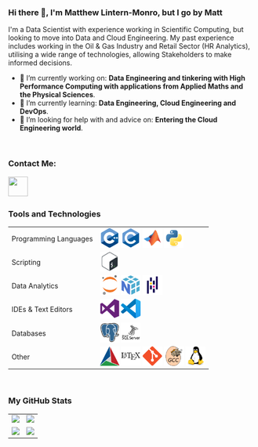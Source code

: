 ### Hi there 👋, I'm Matthew Lintern-Monro, but I go by Matt



I'm a Data Scientist with experience working in Scientific Computing, but looking to move into Data and Cloud Engineering.
My past experience includes working in the Oil & Gas Industry and Retail Sector (HR Analytics), utilising a wide range of technologies,
allowing Stakeholders to make informed decisions.

- 🔭 I’m currently working on: __Data Engineering and tinkering with High Performance Computing with applications from Applied Maths and the Physical Sciences__.
- 🌱 I’m currently learning: __Data Engineering, Cloud Engineering and DevOps__.
- 🤔 I’m looking for help with and advice on: __Entering the Cloud Engineering world__.

<br/>

### Contact Me:

<a href="https://www.linkedin.com/in/matthew-lintern-monro-585592159/"><img src="https://www.vectorlogo.zone/logos/linkedin/linkedin-icon.svg" width="40" height="40"/></a>
  
### Tools and Technologies

<table>
  <tr>
    <td>Programming Languages</td>
    <td>
      <a href=""><img src="https://github.com/devicons/devicon/blob/master/icons/cplusplus/cplusplus-original.svg" width="40" height="40"/></a>
      <a href=""><img src="https://github.com/devicons/devicon/blob/master/icons/c/c-original.svg" width="40" height="40"/></a>
      <a href=""><img src="https://github.com/devicons/devicon/blob/master/icons/matlab/matlab-original.svg" width="40" height="40"/></a>
      <a href=""><img src="https://github.com/devicons/devicon/blob/master/icons/python/python-original.svg" width="40" height="40"/></a>
     </td>
  </tr>
  <tr>
    <td>Scripting</td>
    <td>
      <a href=""><img src="https://github.com/devicons/devicon/blob/master/icons/bash/bash-original.svg" width="40" height="40"/></a>
    </td>
   </tr>
   <tr>
    <td>Data Analytics</td>
    <td>
      <a href=""><img src="https://github.com/devicons/devicon/blob/master/icons/jupyter/jupyter-original.svg" width="40" height="40"/></a>
      <a href=""><img src="https://github.com/devicons/devicon/blob/master/icons/numpy/numpy-original.svg" width="40" height="40"/></a>
      <a href=""><img src="https://github.com/devicons/devicon/blob/master/icons/pandas/pandas-original.svg" width="40" height="40"/></a>
    </td>
  </tr>
  <tr>
    <td>IDEs & Text Editors</td>
    <td>
      <a href=""><img src="https://github.com/devicons/devicon/blob/master/icons/visualstudio/visualstudio-plain.svg" width="40" height="40"/></a>
      <a href=""><img src="https://github.com/devicons/devicon/blob/master/icons/vscode/vscode-original.svg" width="40" height="40"/></a>
    </td>
  </tr>
  <tr>
    <td>Databases</td>
    <td>
      <a href=""><img src="https://github.com/devicons/devicon/blob/master/icons/postgresql/postgresql-original.svg" width="40" height="40"/></a>
      <a href=""><img src="https://github.com/devicons/devicon/blob/master/icons/microsoftsqlserver/microsoftsqlserver-plain-wordmark.svg" width="40" height="40"/></a>
    </td>
  </tr>
  <tr>
    <td>Other</td>
    <td>
      <a href=""><img src="https://github.com/devicons/devicon/blob/master/icons/cmake/cmake-original.svg" width="40" height="40"/></a>
      <a href=""><img src="https://github.com/devicons/devicon/blob/master/icons/latex/latex-original.svg" width="40" height="40"/></a>
      <a href=""><img src="https://github.com/devicons/devicon/blob/master/icons/git/git-original.svg" width="40" height="40"/></a>
      <a href=""><img src="https://github.com/devicons/devicon/blob/master/icons/gcc/gcc-original.svg" width="40" height="40"/></a>
      <a href=""><img src="https://github.com/devicons/devicon/blob/master/icons/linux/linux-original.svg" width="40" height="40"/></a>
    </td>
  </tr>
</table>

<br />

### My GitHub Stats

<table>
    <tr>
        <td>
            <img src="https://github-profile-trophy.vercel.app/?username=MRLintern&row=3&column=4&no-bg=true"/>
        </td>
        <td>
            <img src="https://github-readme-streak-stats.herokuapp.com/?user=MRLintern"/>
        </td> 
    </tr>
    <tr>
        <td>
            <img src="https://github-readme-stats.vercel.app/api?username=MRLintern&count_private=true&show_icons=true&theme=tokyonight"/>
        </td>
        <td>
            <img src="https://github-readme-stats.vercel.app/api/top-langs/?username=MRLintern&langs_count=10&layout=compact&hide=php,scss,css,html,batchfile,gherkin,freemarker,xslt,tsql,ruby"/>
        </td>
    </tr>
</table>

                                                                                                                                                                                                                                          

  

  
    
 

